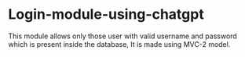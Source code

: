 # Login-module-using-chatgpt
This module allows only those user with  valid username and password which is present inside the database, It is made using MVC-2 model.
